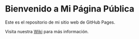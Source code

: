 # Bienvenido a Mi Página Pública

Este es el repositorio de mi sitio web de GitHub Pages. 

Visita nuestra [Wiki](https://github.com/jorgepas12/repoweb.wiki) para más información.
